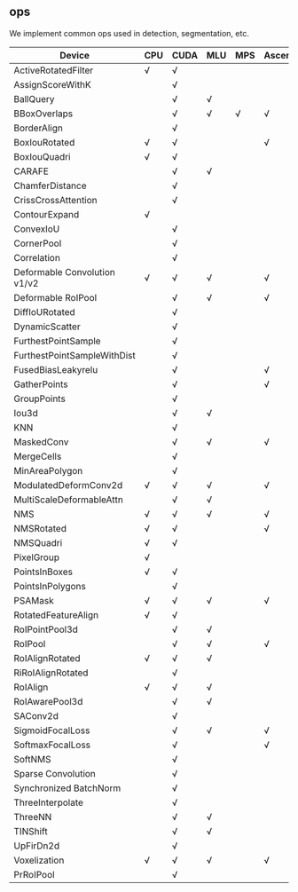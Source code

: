 ## ops

We implement common ops used in detection, segmentation, etc.

| Device                       | CPU | CUDA | MLU | MPS | Ascend |
| ---------------------------- | --- | ---- | --- | --- | ------ |
| ActiveRotatedFilter          | √   | √    |     |     |        |
| AssignScoreWithK             |     | √    |     |     |        |
| BallQuery                    |     | √    | √   |     |        |
| BBoxOverlaps                 |     | √    | √   | √   | √      |
| BorderAlign                  |     | √    |     |     |        |
| BoxIouRotated                | √   | √    |     |     | √      |
| BoxIouQuadri                 | √   | √    |     |     |        |
| CARAFE                       |     | √    | √   |     |        |
| ChamferDistance              |     | √    |     |     |        |
| CrissCrossAttention          |     | √    |     |     |        |
| ContourExpand                | √   |      |     |     |        |
| ConvexIoU                    |     | √    |     |     |        |
| CornerPool                   |     | √    |     |     |        |
| Correlation                  |     | √    |     |     |        |
| Deformable Convolution v1/v2 | √   | √    | √   |     | √      |
| Deformable RoIPool           |     | √    | √   |     | √      |
| DiffIoURotated               |     | √    |     |     |        |
| DynamicScatter               |     | √    |     |     |        |
| FurthestPointSample          |     | √    |     |     |        |
| FurthestPointSampleWithDist  |     | √    |     |     |        |
| FusedBiasLeakyrelu           |     | √    |     |     | √      |
| GatherPoints                 |     | √    |     |     | √      |
| GroupPoints                  |     | √    |     |     |        |
| Iou3d                        |     | √    | √   |     |        |
| KNN                          |     | √    |     |     |        |
| MaskedConv                   |     | √    | √   |     | √      |
| MergeCells                   |     | √    |     |     |        |
| MinAreaPolygon               |     | √    |     |     |        |
| ModulatedDeformConv2d        | √   | √    | √   |     | √      |
| MultiScaleDeformableAttn     |     | √    | √   |     |        |
| NMS                          | √   | √    | √   |     | √      |
| NMSRotated                   | √   | √    |     |     | √      |
| NMSQuadri                    | √   | √    |     |     |        |
| PixelGroup                   | √   |      |     |     |        |
| PointsInBoxes                | √   | √    |     |     |        |
| PointsInPolygons             |     | √    |     |     |        |
| PSAMask                      | √   | √    | √   |     | √      |
| RotatedFeatureAlign          | √   | √    |     |     |        |
| RoIPointPool3d               |     | √    | √   |     |        |
| RoIPool                      |     | √    | √   |     | √      |
| RoIAlignRotated              | √   | √    | √   |     |        |
| RiRoIAlignRotated            |     | √    |     |     |        |
| RoIAlign                     | √   | √    | √   |     |        |
| RoIAwarePool3d               |     | √    | √   |     |        |
| SAConv2d                     |     | √    |     |     |        |
| SigmoidFocalLoss             |     | √    | √   |     | √      |
| SoftmaxFocalLoss             |     | √    |     |     | √      |
| SoftNMS                      |     | √    |     |     |        |
| Sparse Convolution           |     | √    |     |     |        |
| Synchronized BatchNorm       |     | √    |     |     |        |
| ThreeInterpolate             |     | √    |     |     |        |
| ThreeNN                      |     | √    | √   |     |        |
| TINShift                     |     | √    | √   |     |        |
| UpFirDn2d                    |     | √    |     |     |        |
| Voxelization                 | √   | √    | √   |     | √      |
| PrRoIPool                    |     | √    |     |     |        |
